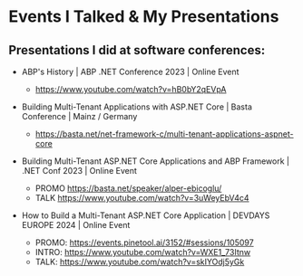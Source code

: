 # Events I Talked & My Presentations

## Presentations I did at software conferences:

- ABP's History | ABP .NET Conference 2023 | Online Event
  - https://www.youtube.com/watch?v=hB0bY2qEVpA
- Building Multi-Tenant Applications with ASP.NET Core | Basta Conference | Mainz / Germany
  - https://basta.net/net-framework-c/multi-tenant-applications-aspnet-core
- Building Multi-Tenant ASP.NET Core Applications and ABP Framework | .NET Conf 2023 | Online Event
  - PROMO https://basta.net/speaker/alper-ebicoglu/
  - TALK https://www.youtube.com/watch?v=3uWeyEbV4c4
- How to Build a Multi-Tenant ASP.NET Core Application | DEVDAYS EUROPE 2024 | Online Event

  - PROMO: https://events.pinetool.ai/3152/#sessions/105097
  - INTRO: https://www.youtube.com/watch?v=WXE1_73Itnw
  - TALK: https://www.youtube.com/watch?v=skIYOdj5yGk
